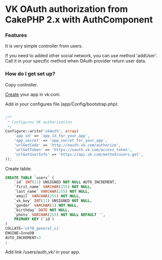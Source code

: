 # VK OAuth authorization from CakePHP 2.x with AuthComponent #

### Features ###

It is very simple controller from users. 

If you need to added other social network, you can use method 'addUser'. Call it in your specific method when OAuth provider return user data.

### How do I get set up? ###

Copy controller.

[Create](https://vk.com/editapp?act=create) your app in vk.com.

Add in your configures file (app/Config/bootstrap.php): 

```php

/**
 * Configures VK authorization
 */
Configure::write('vkAuth', array(
	'app_id' => 'app_id_for_your_app',
	'app_secret' => 'app_secret_for_your_app',
 	'urlGetCode' => 'http://oauth.vk.com/authorize',
 	'urlGetToken' => 'https://oauth.vk.com/access_token',
 	'urlGetUserInfo' => 'https://api.vk.com/method/users.get',    
));

```

Create table:

```sql
CREATE TABLE `users` (
	`id` INT(11) UNSIGNED NOT NULL AUTO_INCREMENT,
	`first_name` VARCHAR(255) NOT NULL,
	`last_name` VARCHAR(255) NOT NULL,
	`email` VARCHAR(255) NOT NULL,
	`vk_key` INT(11) UNSIGNED NOT NULL,
	`gender` VARCHAR(1) NOT NULL,
	`birthday` DATE NOT NULL,
	`photo` VARCHAR(255) NOT NULL DEFAULT '',
	PRIMARY KEY (`id`)
)
COLLATE='utf8_general_ci'
ENGINE=InnoDB
AUTO_INCREMENT=3
;
```

Add link /users/auth_vk/ in your app.
